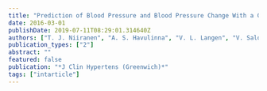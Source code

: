 ```yaml
---
title: "Prediction of Blood Pressure and Blood Pressure Change With a Genetic Risk Score"
date: 2016-03-01
publishDate: 2019-07-11T08:29:01.314640Z
authors: ["T. J. Niiranen", "A. S. Havulinna", "V. L. Langen", "V. Salomaa", "A. M. Jula"]
publication_types: ["2"]
abstract: ""
featured: false
publication: "*J Clin Hypertens (Greenwich)*"
tags: ["intarticle"]
---
```


